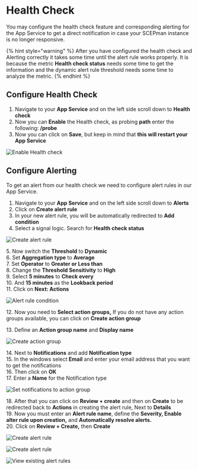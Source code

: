 # Health Check

You may configure the health check feature and corresponding alerting for the App Service to get a direct notification in case your SCEPman instance is no longer responsive.

{% hint style="warning" %}
After you have configured the health check and Alerting correctly it takes some time until the alert rule works properly. It is because the metric **Health check status** needs some time to get the information and the dynamic alert rule threshold needs some time to analyze the metric.
{% endhint %}

## Configure Health Check

1. Navigate to your **App Service** and on the left side scroll down to **Health check**
2. Now you can **Enable** the Health check, as probing **path** enter the following: **/probe**
3. Now you can click on **Save**, but keep in mind that **this will restart your App Service**

![Enable Health check](../.gitbook/assets/2022-12-27%2013_04_05.png)

## Configure Alerting

To get an alert from our health check we need to configure alert rules in our App Service.

1. Navigate to your **App Service** and on the left side scroll down to **Alerts**
2. Click on **Create alert rule**
3. In your new alert rule, you will be automatically redirected to **Add condition**
4. Select a signal logic. Search for **Health check status**

![Create alert rule](../.gitbook/assets/2022-12-27%2012_13_22.png)

5\. Now switch the **Threshold** to **Dynamic**\
6. Set **Aggregation type** to **Average**\
7. Set **Operator** to **Greater or Less than**\
8. Change the **Threshold Sensitivity** to **High**\
9. Select **5 minutes** to **Check every**\
10. And **15 minutes** as the **Lookback period**\
11. Click on **Next: Actions**

![Alert rule condition](../.gitbook/assets/2022-12-27%2010-34-32.png)

12\. Now you need to **Select action groups,** If you do not have any action groups available, you can click on **Create action group**

13\. Define an **Action group name** and **Display name**

![Create action group](../.gitbook/assets/2022-12-27%2012_29_38.png)

14\. Next to **Notifications** and add **Notification type**\
15\. In the windows select **Email** and enter your email address that you want to get the notifications\
16\. Then click on **OK**\
17\. Enter a **Name** for the Notification type

![Set notifications to action group](../.gitbook/assets/screen-shot-2021-01-19-at-11.11.40.png)

18\. After that you can click on **Review + create** and then on **Create** to be redirected back to **Actions** in creating the alert rule, Next to **Details**\
19. Now you must enter an **Alert rule name**, define the **Severity, Enable alter rule upon creation,** and **Automatically resolve alerts.**\
20\. Click on **Review + Create,** then **Create**

![Create alert rule](../.gitbook/assets/2022-12-27%2012_41_27.png)

![Create alert rule](../.gitbook/assets/2022-12-27%2012_43_31.png)

![View existing alert rules](../.gitbook/assets/2022-12-27%2012_46_42.png)
